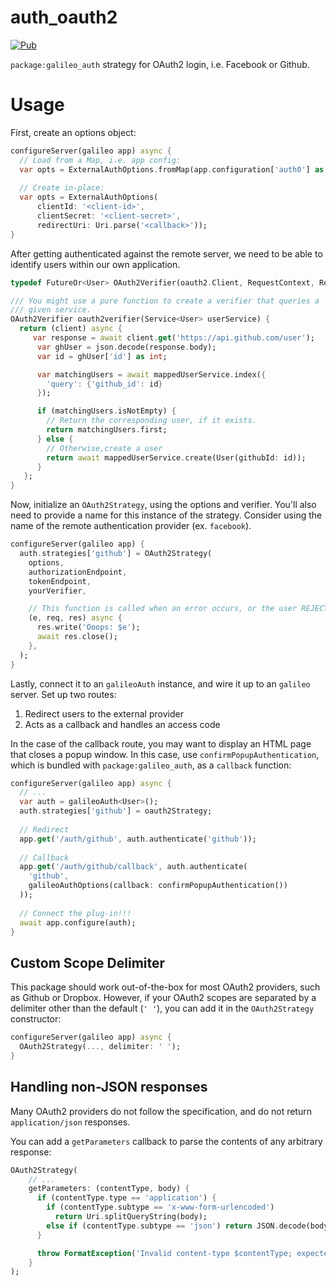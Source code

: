 # auth_oauth2

[![Pub](https://img.shields.io/pub/v/galileo_auth_oauth2.svg)](https://pub.dartlang.org/packages/galileo_auth_oauth2)

`package:galileo_auth` strategy for OAuth2 login, i.e. Facebook or Github.

# Usage
First, create an options object:

```dart
configureServer(galileo app) async {
  // Load from a Map, i.e. app config:
  var opts = ExternalAuthOptions.fromMap(app.configuration['auth0'] as Map);
  
  // Create in-place:
  var opts = ExternalAuthOptions(
      clientId: '<client-id>',
      clientSecret: '<client-secret>',
      redirectUri: Uri.parse('<callback>'));
}
```

After getting authenticated against the remote server, we need to be able to identify
users within our own application.

```dart
typedef FutureOr<User> OAuth2Verifier(oauth2.Client, RequestContext, ResponseContext);

/// You might use a pure function to create a verifier that queries a
/// given service.
OAuth2Verifier oauth2verifier(Service<User> userService) {
  return (client) async {
     var response = await client.get('https://api.github.com/user');
      var ghUser = json.decode(response.body);
      var id = ghUser['id'] as int;

      var matchingUsers = await mappedUserService.index({
        'query': {'github_id': id}
      });

      if (matchingUsers.isNotEmpty) {
        // Return the corresponding user, if it exists.
        return matchingUsers.first;
      } else {
        // Otherwise,create a user
        return await mappedUserService.create(User(githubId: id));
      }
   };
}
```

Now, initialize an `OAuth2Strategy`, using the options and verifier.
You'll also need to provide a name for this instance of the strategy.
Consider using the name of the remote authentication provider (ex. `facebook`).

```dart
configureServer(galileo app) {
  auth.strategies['github'] = OAuth2Strategy(
    options,
    authorizationEndpoint,
    tokenEndpoint,
    yourVerifier,

    // This function is called when an error occurs, or the user REJECTS the request.
    (e, req, res) async {
      res.write('Ooops: $e');
      await res.close();
    },
  );
}
```

Lastly, connect it to an `galileoAuth` instance, and wire it up to an `galileo` server.
Set up two routes:
  1. Redirect users to the external provider
  2. Acts as a callback and handles an access code
  
In the case of the callback route, you may want to display an HTML page that closes
a popup window. In this case, use `confirmPopupAuthentication`, which is bundled with
`package:galileo_auth`, as a `callback` function:

```dart
configureServer(galileo app) async {
  // ...
  var auth = galileoAuth<User>();
  auth.strategies['github'] = oauth2Strategy;
  
  // Redirect
  app.get('/auth/github', auth.authenticate('github'));
  
  // Callback
  app.get('/auth/github/callback', auth.authenticate(
    'github',
    galileoAuthOptions(callback: confirmPopupAuthentication())
  ));
  
  // Connect the plug-in!!!
  await app.configure(auth);
}
```

## Custom Scope Delimiter
This package should work out-of-the-box for most OAuth2 providers, such as Github or Dropbox.
However, if your OAuth2 scopes are separated by a delimiter other than the default (`' '`),
you can add it in the `OAuth2Strategy` constructor:

```dart
configureServer(galileo app) async {
  OAuth2Strategy(..., delimiter: ' ');
}
```

## Handling non-JSON responses
Many OAuth2 providers do not follow the specification, and do not return
`application/json` responses.

You can add a `getParameters` callback to parse the contents of any arbitrary
response:

```dart
OAuth2Strategy(
    // ...
    getParameters: (contentType, body) {
      if (contentType.type == 'application') {
        if (contentType.subtype == 'x-www-form-urlencoded')
          return Uri.splitQueryString(body);
        else if (contentType.subtype == 'json') return JSON.decode(body);
      }

      throw FormatException('Invalid content-type $contentType; expected application/x-www-form-urlencoded or application/json.');
    }
);
```